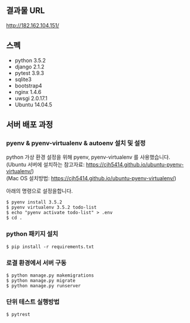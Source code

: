 ## 결과물 URL
http://182.162.104.151/

## 스펙
- python 3.5.2
- django 2.1.2
- pytest 3.9.3
- sqlite3
- bootstrap4
- nginx 1.4.6 
- uwsgi 2.0.17.1
- Ubuntu 14.04.5

## 서버 배포 과정

### pyenv & pyenv-virtualenv & autoenv 설치 및 설정  

python 가상 환경 설정을 위해 pyenv, pyenv-virtualenv 를 사용했습니다.  
(Ubuntu 서버에 설치하는 참고자료: https://cjh5414.github.io/ubuntu-pyenv-virtualenv/)  
(Mac OS 설치방법: https://cjh5414.github.io/ubuntu-pyenv-virtualenv/)

아래의 명령으로 설정을합니다.   
```
$ pyenv install 3.5.2
$ pyenv virtualenv 3.5.2 todo-list
$ echo "pyenv activate todo-list" > .env
$ cd .
```  

### python 패키지 설치  

```
$ pip install -r requirements.txt
```  

### 로결 환경에서 서버 구동  

```
$ python manage.py makemigrations
$ python manage.py migrate
$ python manage.py runserver
```

### 단위 테스트 실행방법  
```
$ pytrest
```
